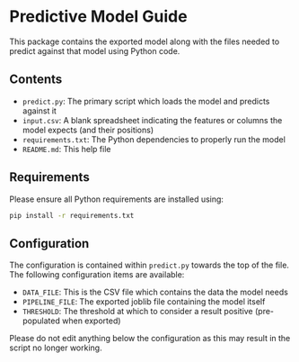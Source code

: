 # Predictive Model Guide

This package contains the exported model along with the files needed to predict against that model using Python code.

## Contents

- `predict.py`: The primary script which loads the model and predicts against it
- `input.csv`: A blank spreadsheet indicating the features or columns the model expects (and their positions)
- `requirements.txt`: The Python dependencies to properly run the model
- `README.md`: This help file

## Requirements

Please ensure all Python requirements are installed using:

```sh
pip install -r requirements.txt
```

## Configuration

The configuration is contained within `predict.py` towards the top of the file. The following configuration items are available:

- `DATA_FILE`: This is the CSV file which contains the data the model needs
- `PIPELINE_FILE`: The exported joblib file containing the model itself
- `THRESHOLD`: The threshold at which to consider a result positive (pre-populated when exported)

Please do not edit anything below the configuration as this may result in the script no longer working.
